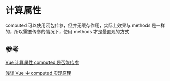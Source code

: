 # 计算属性

computed 可以使用闭包传参，但并无缓存作用，实际上效果与 methods 是一样的，所以需要传参的情况下，使用 methods 才是最直观的方式

## 参考

[Vue 计算属性 computed 是否能传参](https://github.com/hy-inger/hy-inger.github.io/issues/7)

[浅谈 Vue 中 computed 实现原理](https://knownsec-fed.com/2018-09-12-qian-tan-vue-zhong-computed-shi-xian-yuan-li/)
